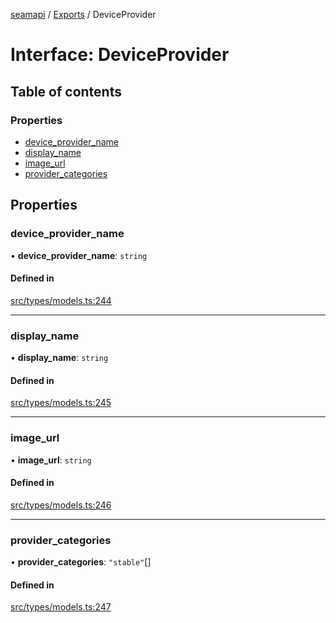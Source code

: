 [seamapi](../README.md) / [Exports](../modules.md) / DeviceProvider

# Interface: DeviceProvider

## Table of contents

### Properties

- [device\_provider\_name](DeviceProvider.md#device_provider_name)
- [display\_name](DeviceProvider.md#display_name)
- [image\_url](DeviceProvider.md#image_url)
- [provider\_categories](DeviceProvider.md#provider_categories)

## Properties

### device\_provider\_name

• **device\_provider\_name**: `string`

#### Defined in

[src/types/models.ts:244](https://github.com/seamapi/javascript/blob/main/src/types/models.ts#L244)

___

### display\_name

• **display\_name**: `string`

#### Defined in

[src/types/models.ts:245](https://github.com/seamapi/javascript/blob/main/src/types/models.ts#L245)

___

### image\_url

• **image\_url**: `string`

#### Defined in

[src/types/models.ts:246](https://github.com/seamapi/javascript/blob/main/src/types/models.ts#L246)

___

### provider\_categories

• **provider\_categories**: ``"stable"``[]

#### Defined in

[src/types/models.ts:247](https://github.com/seamapi/javascript/blob/main/src/types/models.ts#L247)
